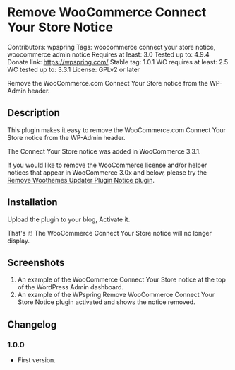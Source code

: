 # Remove WooCommerce Connect Your Store Notice
Contributors: wpspring
Tags: woocommerce connect your store notice, woocommerce admin notice
Requires at least: 3.0
Tested up to: 4.9.4
Donate link: https://wpspring.com/
Stable tag: 1.0.1
WC requires at least: 2.5
WC tested up to: 3.3.1
License: GPLv2 or later

Remove the WooCommerce.com Connect Your Store notice from the WP-Admin header.

## Description

This plugin makes it easy to remove the WooCommerce.com Connect Your Store notice from the WP-Admin header.

The Connect Your Store notice was added in WooCommerce 3.3.1.

If you would like to remove the WooCommerce license and/or helper notices that appear in WooCommerce 3.0x and below,
please try the [Remove Woothemes Updater Plugin Notice plugin](https://wordpress.org/plugins/remove-woothemes-updater-plugin-notice/).

## Installation

Upload the plugin to your blog, Activate it.

That's it! The WooCommerce Connect Your Store notice will no longer display.

## Screenshots

1. An example of the WooCommerce Connect Your Store notice at the top of the WordPress Admin dashboard.
2. An example of the WPspring Remove WooCommerce Connect Your Store Notice plugin activated and shows the notice removed.

## Changelog

### 1.0.0
* First version.
